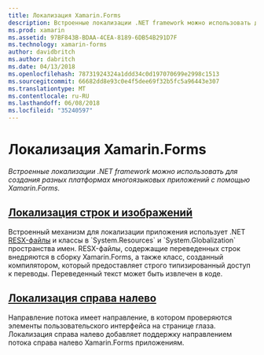 ```yaml
---
title: Локализация Xamarin.Forms
description: Встроенные локализации .NET framework можно использовать для создания разных платформах многоязыковых приложений с помощью Xamarin.Forms. Можно локализовать текст и изображения, и приложения могут поддерживать направление потока справа налево.
ms.prod: xamarin
ms.assetid: 97BF843B-BDAA-4CEA-8189-6DB54B291D7F
ms.technology: xamarin-forms
author: davidbritch
ms.author: dabritch
ms.date: 04/13/2018
ms.openlocfilehash: 78731924324a1ddd34c0d197070699e2998c1513
ms.sourcegitcommit: 66682dd8e93c0e4f5dee69f32b5fc5a96443e307
ms.translationtype: MT
ms.contentlocale: ru-RU
ms.lasthandoff: 06/08/2018
ms.locfileid: "35240597"
---
```

# <a name="xamarinforms-localization"></a>Локализация Xamarin.Forms

_Встроенные локализации .NET framework можно использовать для создания разных платформах многоязыковых приложений с помощью Xamarin.Forms._

## <a name="string-and-image-localizationtextmd"></a>[Локализация строк и изображений](text.md)

Встроенный механизм для локализации приложения использует .NET [RESX-файлы](http://msdn.microsoft.com/library/ekyft91f(v=vs.90).aspx) и классы в `System.Resources` и `System.Globalization` пространства имен. RESX-файлы, содержащие переведенных строк внедряются в сборку Xamarin.Forms, а также класс, созданный компилятором, который предоставляет строго типизированный доступ к переводы. Переведенный текст может быть извлечен в коде.

## <a name="right-to-left-localizationright-to-leftmd"></a>[Локализация справа налево](right-to-left.md)

Направление потока имеет направление, в котором проверяются элементы пользовательского интерфейса на странице глаза. Локализация справа налево добавляет поддержку направлением потока справа налево Xamarin.Forms приложениям.

